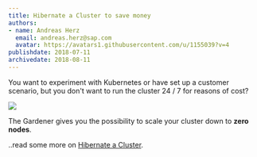 ```yaml
---
title: Hibernate a Cluster to save money
authors: 
- name: Andreas Herz
  email: andreas.herz@sap.com
  avatar: https://avatars1.githubusercontent.com/u/1155039?v=4
publishdate: 2018-07-11
archivedate: 2018-08-11
---
```


You want to experiment with Kubernetes or have set up a customer scenario, but you don't want to run the 
cluster 24 / 7 for reasons of cost?


![](teaser_patched.svg)


The Gardener gives you the possibility to scale your cluster down to **zero nodes**.

..read some more on [Hibernate a Cluster](https://github.com/gardener/gardener/blob/master/docs/usage/shoot_hibernate.md).

